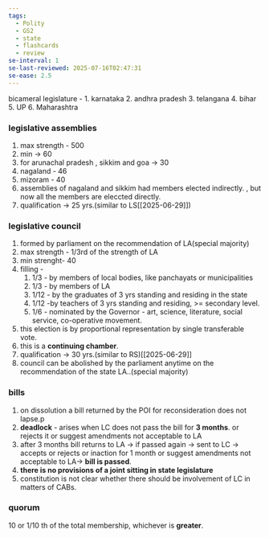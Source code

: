 ```yaml
---
tags:
  - Polity
  - GS2
  - state
  - flashcards
  - review
se-interval: 1
se-last-reviewed: 2025-07-16T02:47:31
se-ease: 2.5
---
```

bicameral legislature - 
	1. karnataka
	2. andhra pradesh
	3. telangana
	4. bihar
	5. UP
	6. Maharashtra

### legislative assemblies
1. max strength - 500
2. min -> 60
3. for arunachal pradesh , sikkim and goa -> 30
4. nagaland - 46
5. mizoram - 40
6. assemblies of nagaland and sikkim had members elected indirectly. , but now all the members are eleccted directly.
7. qualification -> 25 yrs.(similar to LS[[2025-06-29]])
### legislative council
1. formed by parliament on the recommendation of LA(special majority)
2. max strength - 1/3rd of the strength of LA
3. min strenght- 40
4. filling -  
	1. 1/3 - by members of local bodies, like panchayats or municipalities
	2. 1/3 - by members of LA
	3. 1/12 - by the graduates of 3 yrs standing and residing in the state
	4. 1/12 -by teachers of 3 yrs standing and residing, >= secondary level.
	5. 1/6 - nominated by the Governor - art, science, literature, social service, co-operative movement.
5. this election is by proportional representation by single transferable vote.
6. this is a **continuing chamber**.
7. qualification -> 30 yrs.(similar to RS)[[2025-06-29]]
8. council can be abolished by the parliament anytime on the recommendation of the state LA..(special majority)

### bills
1. on dissolution a bill returned by the POI for reconsideration does not lapse.p
2. **deadlock** - arises when LC does not pass the bill for **3 months**. or rejects it or suggest amendments not acceptable  to LA
3. after 3 months bill returns to LA -> if passed again -> sent to LC -> accepts or rejects or inaction for 1 month or suggest amendments not acceptable to LA-> **bill is passed**.
4. **there is no provisions of a joint sitting in state legislature**
5. constitution is not clear whether there should be involvement of LC in matters of CABs.
### quorum  
10 or 1/10 th of the total membership, whichever is **greater**.
